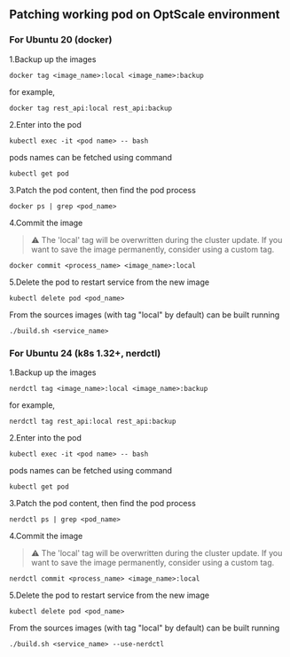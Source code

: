 ## Patching working pod on OptScale environment

### For Ubuntu 20 (docker)

1.Backup up the images
```
docker tag <image_name>:local <image_name>:backup
```
for example,
```
docker tag rest_api:local rest_api:backup
```

2.Enter into the pod
```
kubectl exec -it <pod name> -- bash
```
pods names can be fetched using command
```
kubectl get pod
```

3.Patch the pod content, then find the pod process
```
docker ps | grep <pod_name>
```
4.Commit the image

>:warning: The 'local' tag will be overwritten during the cluster update. If you want to save the image permanently, consider using a custom tag.
```
docker commit <process_name> <image_name>:local
```

5.Delete the pod to restart service from the new image
```
kubectl delete pod <pod_name>
```

From the sources images (with tag "local" by default) can be built running
```
./build.sh <service_name>
```



### For Ubuntu 24 (k8s 1.32+, nerdctl)

1.Backup up the images
```
nerdctl tag <image_name>:local <image_name>:backup
```
for example,
```
nerdctl tag rest_api:local rest_api:backup
```

2.Enter into the pod
```
kubectl exec -it <pod name> -- bash
```
pods names can be fetched using command
```
kubectl get pod
```

3.Patch the pod content, then find the pod process
```
nerdctl ps | grep <pod_name>
```
4.Commit the image

>:warning: The 'local' tag will be overwritten during the cluster update. If you want to save the image permanently, consider using a custom tag.

```
nerdctl commit <process_name> <image_name>:local
```
5.Delete the pod to restart service from the new image
```
kubectl delete pod <pod_name>
```

From the sources images (with tag "local" by default) can be built running
```
./build.sh <service_name> --use-nerdctl
```